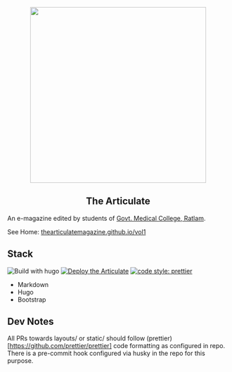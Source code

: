 <p align="center">
<img src="https://raw.githubusercontent.com/thearticulatemagazine/vol1/main/static/images/logo.svg" width=400/>
</p>

<h2 align="center">The Articulate</h2>

An e-magazine edited by students of [Govt. Medical College, Ratlam](http://www.gmcratlam.org/).

See Home: [thearticulatemagazine.github.io/vol1](https://thearticulatemagazine.github.io/vol1/)

## Stack

![Build with hugo](https://img.shields.io/badge/build_with-hugo-pink)
[![Deploy the Articulate](https://github.com/thearticulatemagazine/vol1/actions/workflows/hugo.yml/badge.svg)](https://github.com/thearticulatemagazine/vol1/actions/workflows/hugo.yml)
[![code style: prettier](https://img.shields.io/badge/code_style-prettier-ff69b4.svg?style=flat-square)](https://github.com/prettier/prettier)

- Markdown
- Hugo
- Bootstrap

## Dev Notes

All PRs towards layouts/ or static/ should follow (prettier)[https://github.com/prettier/prettier] code formatting as configured in repo. There is a pre-commit hook configured via husky in the repo for this purpose.
